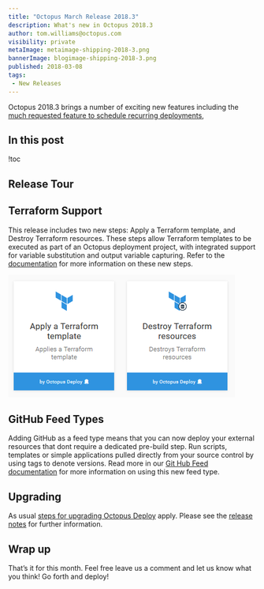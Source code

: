 ```yaml
---
title: "Octopus March Release 2018.3"
description: What's new in Octopus 2018.3
author: tom.williams@octopus.com
visibility: private
metaImage: metaimage-shipping-2018-3.png
bannerImage: blogimage-shipping-2018-3.png
published: 2018-03-08
tags:
 - New Releases
---
```


Octopus 2018.3 brings a number of exciting new features including the [much requested feature to schedule recurring deployments](https://octopusdeploy.uservoice.com/forums/170787-general/suggestions/6599104-recurring-scheduled-deployments),

## In this post

!toc

## Release Tour

## Terraform Support

This release includes two new steps: Apply a Terraform template, and Destroy Terraform resources. These steps allow Terraform templates to be executed as part of an Octopus deployment project, with integrated support for variable substitution and output variable capturing. Refer to the [documentation](https://octopus.com/docs/deploying-applications/terraform-deployments) for more information on these new steps.

![Terraform Steps](terraform-steps.png "width=500")

## GitHub Feed Types

Adding GitHub as a feed type means that you can now deploy your external resources that dont require a dedicated pre-build step. Run scripts, templates or simple applications pulled directly from your source control by using tags to denote versions. Read more in our [Git Hub Feed documentation](https://octopus.com/docs/packaging-applications/package-repositories/github-feeds) for more information on using this new feed type.

## Upgrading

As usual [steps for upgrading Octopus Deploy](https://octopus.com/docs/administration/upgrading) apply. Please see the [release notes](https://octopus.com/downloads/compare?to=2018.3.0) for further information.

## Wrap up

That’s it for this month. Feel free leave us a comment and let us know what you think! Go forth and deploy!
